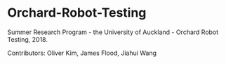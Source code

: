 # Orchard-Robot-Testing

Summer Research Program - the University of Auckland - Orchard Robot Testing, 2018.

Contributors: Oliver Kim, James Flood, Jiahui Wang
